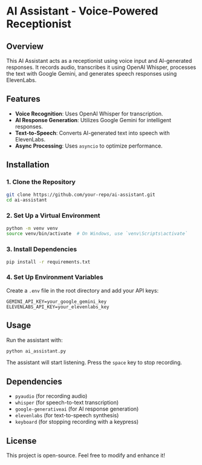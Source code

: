 # AI Assistant - Voice-Powered Receptionist

## Overview
This AI Assistant acts as a receptionist using voice input and AI-generated responses. It records audio, transcribes it using OpenAI Whisper, processes the text with Google Gemini, and generates speech responses using ElevenLabs.

## Features
- **Voice Recognition**: Uses OpenAI Whisper for transcription.
- **AI Response Generation**: Utilizes Google Gemini for intelligent responses.
- **Text-to-Speech**: Converts AI-generated text into speech with ElevenLabs.
- **Async Processing**: Uses `asyncio` to optimize performance.

## Installation

### 1. Clone the Repository
```bash
git clone https://github.com/your-repo/ai-assistant.git
cd ai-assistant
```

### 2. Set Up a Virtual Environment
```bash
python -m venv venv
source venv/bin/activate  # On Windows, use `venv\Scripts\activate`
```

### 3. Install Dependencies
```bash
pip install -r requirements.txt
```

### 4. Set Up Environment Variables
Create a `.env` file in the root directory and add your API keys:
```
GEMINI_API_KEY=your_google_gemini_key
ELEVENLABS_API_KEY=your_elevenlabs_key
```

## Usage
Run the assistant with:
```bash
python ai_assistant.py
```
The assistant will start listening. Press the `space` key to stop recording.

## Dependencies
- `pyaudio` (for recording audio)
- `whisper` (for speech-to-text transcription)
- `google-generativeai` (for AI response generation)
- `elevenlabs` (for text-to-speech synthesis)
- `keyboard` (for stopping recording with a keypress)

## License
This project is open-source. Feel free to modify and enhance it!


